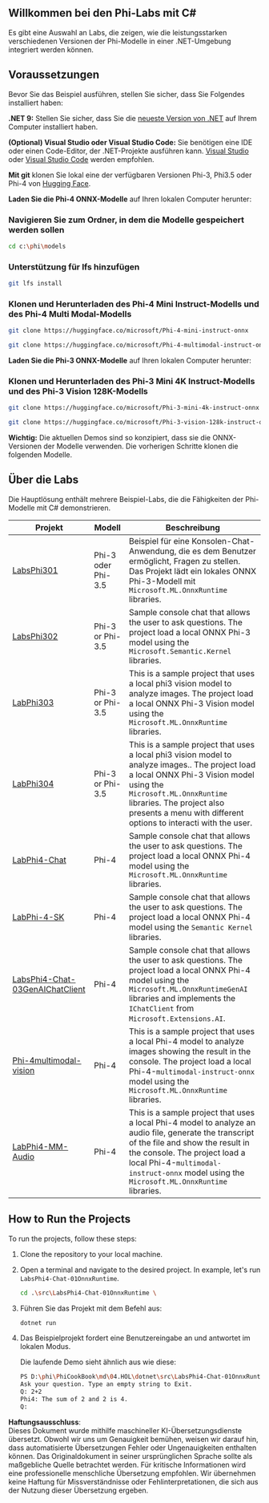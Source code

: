 ## Willkommen bei den Phi-Labs mit C#

Es gibt eine Auswahl an Labs, die zeigen, wie die leistungsstarken verschiedenen Versionen der Phi-Modelle in einer .NET-Umgebung integriert werden können.

## Voraussetzungen

Bevor Sie das Beispiel ausführen, stellen Sie sicher, dass Sie Folgendes installiert haben:

**.NET 9:** Stellen Sie sicher, dass Sie die [neueste Version von .NET](https://dotnet.microsoft.com/download/dotnet?WT.mc_id=aiml-137032-kinfeylo) auf Ihrem Computer installiert haben.

**(Optional) Visual Studio oder Visual Studio Code:** Sie benötigen eine IDE oder einen Code-Editor, der .NET-Projekte ausführen kann. [Visual Studio](https://visualstudio.microsoft.com?WT.mc_id=aiml-137032-kinfeylo) oder [Visual Studio Code](https://code.visualstudio.com?WT.mc_id=aiml-137032-kinfeylo) werden empfohlen.

**Mit git** klonen Sie lokal eine der verfügbaren Versionen Phi-3, Phi3.5 oder Phi-4 von [Hugging Face](https://huggingface.co/collections/lokinfey/phi-4-family-679c6f234061a1ab60f5547c).

**Laden Sie die Phi-4 ONNX-Modelle** auf Ihren lokalen Computer herunter:

### Navigieren Sie zum Ordner, in dem die Modelle gespeichert werden sollen

```bash
cd c:\phi\models
```

### Unterstützung für lfs hinzufügen

```bash
git lfs install 
```

### Klonen und Herunterladen des Phi-4 Mini Instruct-Modells und des Phi-4 Multi Modal-Modells

```bash
git clone https://huggingface.co/microsoft/Phi-4-mini-instruct-onnx

git clone https://huggingface.co/microsoft/Phi-4-multimodal-instruct-onnx
```

**Laden Sie die Phi-3 ONNX-Modelle** auf Ihren lokalen Computer herunter:

### Klonen und Herunterladen des Phi-3 Mini 4K Instruct-Modells und des Phi-3 Vision 128K-Modells

```bash
git clone https://huggingface.co/microsoft/Phi-3-mini-4k-instruct-onnx

git clone https://huggingface.co/microsoft/Phi-3-vision-128k-instruct-onnx-cpu
```

**Wichtig:** Die aktuellen Demos sind so konzipiert, dass sie die ONNX-Versionen der Modelle verwenden. Die vorherigen Schritte klonen die folgenden Modelle.

## Über die Labs

Die Hauptlösung enthält mehrere Beispiel-Labs, die die Fähigkeiten der Phi-Modelle mit C# demonstrieren.

| Projekt | Modell | Beschreibung |
| ------------ | -----------| ----------- |
| [LabsPhi301](../../../../../md/04.HOL/dotnet/src/LabsPhi301) | Phi-3 oder Phi-3.5 | Beispiel für eine Konsolen-Chat-Anwendung, die es dem Benutzer ermöglicht, Fragen zu stellen. Das Projekt lädt ein lokales ONNX Phi-3-Modell mit `Microsoft.ML.OnnxRuntime` libraries. |
| [LabsPhi302](../../../../../md/04.HOL/dotnet/src/LabsPhi302) | Phi-3 or Phi-3.5 | Sample console chat that allows the user to ask questions. The project load a local ONNX Phi-3 model using the `Microsoft.Semantic.Kernel` libraries. |
| [LabPhi303](../../../../../md/04.HOL/dotnet/src/LabsPhi303) | Phi-3 or Phi-3.5 | This is a sample project that uses a local phi3 vision model to analyze images. The project load a local ONNX Phi-3 Vision model using the `Microsoft.ML.OnnxRuntime` libraries. |
| [LabPhi304](../../../../../md/04.HOL/dotnet/src/LabsPhi304) | Phi-3 or Phi-3.5 | This is a sample project that uses a local phi3 vision model to analyze images.. The project load a local ONNX Phi-3 Vision model using the `Microsoft.ML.OnnxRuntime` libraries. The project also presents a menu with different options to interacti with the user. | 
| [LabPhi4-Chat](../../../../../md/04.HOL/dotnet/src/LabsPhi4-Chat-01OnnxRuntime) | Phi-4 | Sample console chat that allows the user to ask questions. The project load a local ONNX Phi-4 model using the `Microsoft.ML.OnnxRuntime` libraries. |
| [LabPhi-4-SK](../../../../../md/04.HOL/dotnet/src/LabsPhi4-Chat-02SK) | Phi-4 | Sample console chat that allows the user to ask questions. The project load a local ONNX Phi-4 model using the `Semantic Kernel` libraries. |
| [LabsPhi4-Chat-03GenAIChatClient](../../../../../md/04.HOL/dotnet/src/LabsPhi4-Chat-03GenAIChatClient) | Phi-4 | Sample console chat that allows the user to ask questions. The project load a local ONNX Phi-4 model using the `Microsoft.ML.OnnxRuntimeGenAI` libraries and implements the `IChatClient` from `Microsoft.Extensions.AI`. |
| [Phi-4multimodal-vision](../../../../../md/04.HOL/dotnet/src/LabsPhi4-MultiModal-01Images) | Phi-4 | This is a sample project that uses a local Phi-4 model to analyze images showing the result in the console. The project load a local Phi-4-`multimodal-instruct-onnx` model using the `Microsoft.ML.OnnxRuntime` libraries. |
| [LabPhi4-MM-Audio](../../../../../md/04.HOL/dotnet/src/LabsPhi4-MultiModal-02Audio) | Phi-4 |This is a sample project that uses a local Phi-4 model to analyze an audio file, generate the transcript of the file and show the result in the console. The project load a local Phi-4-`multimodal-instruct-onnx` model using the `Microsoft.ML.OnnxRuntime` libraries. |

## How to Run the Projects

To run the projects, follow these steps:

1. Clone the repository to your local machine.

1. Open a terminal and navigate to the desired project. In example, let's run `LabsPhi4-Chat-01OnnxRuntime`.

    ```bash
    cd .\src\LabsPhi4-Chat-01OnnxRuntime \
    ```

1. Führen Sie das Projekt mit dem Befehl aus:

    ```bash
    dotnet run
    ```

1. Das Beispielprojekt fordert eine Benutzereingabe an und antwortet im lokalen Modus.

   Die laufende Demo sieht ähnlich aus wie diese:

   ```bash
   PS D:\phi\PhiCookBook\md\04.HOL\dotnet\src\LabsPhi4-Chat-01OnnxRuntime> dotnet run
   Ask your question. Type an empty string to Exit.
   Q: 2+2
   Phi4: The sum of 2 and 2 is 4.
   Q:
   ```

**Haftungsausschluss**:  
Dieses Dokument wurde mithilfe maschineller KI-Übersetzungsdienste übersetzt. Obwohl wir uns um Genauigkeit bemühen, weisen wir darauf hin, dass automatisierte Übersetzungen Fehler oder Ungenauigkeiten enthalten können. Das Originaldokument in seiner ursprünglichen Sprache sollte als maßgebliche Quelle betrachtet werden. Für kritische Informationen wird eine professionelle menschliche Übersetzung empfohlen. Wir übernehmen keine Haftung für Missverständnisse oder Fehlinterpretationen, die sich aus der Nutzung dieser Übersetzung ergeben.